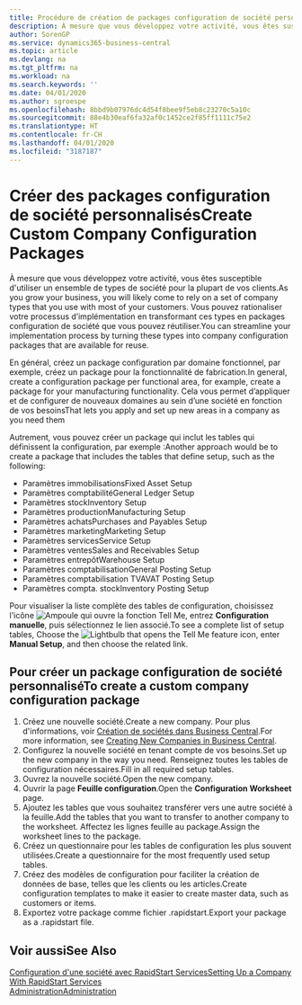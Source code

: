 ```yaml
---
title: Procédure de création de packages configuration de société personnalisés | Microsoft Docs
description: À mesure que vous développez votre activité, vous êtes susceptible d'utiliser un ensemble de types de société pour la plupart de vos clients. Vous pouvez rationaliser votre processus d’implémentation en transformant ces types en packages configuration de société que vous pouvez réutiliser.
author: SorenGP
ms.service: dynamics365-business-central
ms.topic: article
ms.devlang: na
ms.tgt_pltfrm: na
ms.workload: na
ms.search.keywords: ''
ms.date: 04/01/2020
ms.author: sgroespe
ms.openlocfilehash: 8bbd9b07976dc4d54f8bee9f5eb8c23270c5a10c
ms.sourcegitcommit: 88e4b30eaf6fa32af0c1452ce2f85ff1111c75e2
ms.translationtype: HT
ms.contentlocale: fr-CH
ms.lasthandoff: 04/01/2020
ms.locfileid: "3187187"
---
```

# <a name="create-custom-company-configuration-packages"></a><span data-ttu-id="fdf8b-104">Créer des packages configuration de société personnalisés</span><span class="sxs-lookup"><span data-stu-id="fdf8b-104">Create Custom Company Configuration Packages</span></span>
<span data-ttu-id="fdf8b-105">À mesure que vous développez votre activité, vous êtes susceptible d'utiliser un ensemble de types de société pour la plupart de vos clients.</span><span class="sxs-lookup"><span data-stu-id="fdf8b-105">As you grow your business, you will likely come to rely on a set of company types that you use with most of your customers.</span></span> <span data-ttu-id="fdf8b-106">Vous pouvez rationaliser votre processus d’implémentation en transformant ces types en packages configuration de société que vous pouvez réutiliser.</span><span class="sxs-lookup"><span data-stu-id="fdf8b-106">You can streamline your implementation process by turning these types into company configuration packages that are available for reuse.</span></span>  

<span data-ttu-id="fdf8b-107">En général, créez un package configuration par domaine fonctionnel, par exemple, créez un package pour la fonctionnalité de fabrication.</span><span class="sxs-lookup"><span data-stu-id="fdf8b-107">In general, create a configuration package per functional area, for example, create a package for your manufacturing functionality.</span></span> <span data-ttu-id="fdf8b-108">Cela vous permet d’appliquer et de configurer de nouveaux domaines au sein d’une société en fonction de vos besoins</span><span class="sxs-lookup"><span data-stu-id="fdf8b-108">That lets you apply and set up new areas in a company as you need them</span></span>  

<span data-ttu-id="fdf8b-109">Autrement, vous pouvez créer un package qui inclut les tables qui définissent la configuration, par exemple :</span><span class="sxs-lookup"><span data-stu-id="fdf8b-109">Another approach would be to create a package that includes the tables that define setup, such as the following:</span></span>  

-   <span data-ttu-id="fdf8b-110">Paramètres immobilisations</span><span class="sxs-lookup"><span data-stu-id="fdf8b-110">Fixed Asset Setup</span></span>  
-   <span data-ttu-id="fdf8b-111">Paramètres comptabilité</span><span class="sxs-lookup"><span data-stu-id="fdf8b-111">General Ledger Setup</span></span>  
-   <span data-ttu-id="fdf8b-112">Paramètres stock</span><span class="sxs-lookup"><span data-stu-id="fdf8b-112">Inventory Setup</span></span>  
-   <span data-ttu-id="fdf8b-113">Paramètres production</span><span class="sxs-lookup"><span data-stu-id="fdf8b-113">Manufacturing Setup</span></span>  
-   <span data-ttu-id="fdf8b-114">Paramètres achats</span><span class="sxs-lookup"><span data-stu-id="fdf8b-114">Purchases and Payables Setup</span></span>  
-   <span data-ttu-id="fdf8b-115">Paramètres marketing</span><span class="sxs-lookup"><span data-stu-id="fdf8b-115">Marketing Setup</span></span>  
-   <span data-ttu-id="fdf8b-116">Paramètres services</span><span class="sxs-lookup"><span data-stu-id="fdf8b-116">Service Setup</span></span>  
-   <span data-ttu-id="fdf8b-117">Paramètres ventes</span><span class="sxs-lookup"><span data-stu-id="fdf8b-117">Sales and Receivables Setup</span></span>  
-   <span data-ttu-id="fdf8b-118">Paramètres entrepôt</span><span class="sxs-lookup"><span data-stu-id="fdf8b-118">Warehouse Setup</span></span>  
-   <span data-ttu-id="fdf8b-119">Paramètres comptabilisation</span><span class="sxs-lookup"><span data-stu-id="fdf8b-119">General Posting Setup</span></span>  
-   <span data-ttu-id="fdf8b-120">Paramètres comptabilisation TVA</span><span class="sxs-lookup"><span data-stu-id="fdf8b-120">VAT Posting Setup</span></span>  
-   <span data-ttu-id="fdf8b-121">Paramètres compta. stock</span><span class="sxs-lookup"><span data-stu-id="fdf8b-121">Inventory Posting Setup</span></span>  

<span data-ttu-id="fdf8b-122">Pour visualiser la liste complète des tables de configuration, choisissez l'icône ![Ampoule qui ouvre la fonction Tell Me](media/ui-search/search_small.png "Dites-moi ce que vous voulez faire"), entrez **Configuration manuelle**, puis sélectionnez le lien associé.</span><span class="sxs-lookup"><span data-stu-id="fdf8b-122">To see a complete list of setup tables, Choose the ![Lightbulb that opens the Tell Me feature](media/ui-search/search_small.png "Tell me what you want to do") icon, enter **Manual Setup**, and then choose the related link.</span></span>  

## <a name="to-create-a-custom-company-configuration-package"></a><span data-ttu-id="fdf8b-123">Pour créer un package configuration de société personnalisé</span><span class="sxs-lookup"><span data-stu-id="fdf8b-123">To create a custom company configuration package</span></span>  
1.  <span data-ttu-id="fdf8b-124">Créez une nouvelle société.</span><span class="sxs-lookup"><span data-stu-id="fdf8b-124">Create a new company.</span></span> <span data-ttu-id="fdf8b-125">Pour plus d'informations, voir [Création de sociétés dans Business Central](about-new-company.md).</span><span class="sxs-lookup"><span data-stu-id="fdf8b-125">For more information, see [Creating New Companies in Business Central](about-new-company.md).</span></span>  
3.  <span data-ttu-id="fdf8b-126">Configurez la nouvelle société en tenant compte de vos besoins.</span><span class="sxs-lookup"><span data-stu-id="fdf8b-126">Set up the new company in the way you need.</span></span> <span data-ttu-id="fdf8b-127">Renseignez toutes les tables de configuration nécessaires.</span><span class="sxs-lookup"><span data-stu-id="fdf8b-127">Fill in all required setup tables.</span></span>  
4.  <span data-ttu-id="fdf8b-128">Ouvrez la nouvelle société.</span><span class="sxs-lookup"><span data-stu-id="fdf8b-128">Open the new company.</span></span>
5. <span data-ttu-id="fdf8b-129">Ouvrir la page **Feuille configuration**.</span><span class="sxs-lookup"><span data-stu-id="fdf8b-129">Open the **Configuration Worksheet** page.</span></span>  
6.  <span data-ttu-id="fdf8b-130">Ajoutez les tables que vous souhaitez transférer vers une autre société à la feuille.</span><span class="sxs-lookup"><span data-stu-id="fdf8b-130">Add the tables that you want to transfer to another company to the worksheet.</span></span> <span data-ttu-id="fdf8b-131">Affectez les lignes feuille au package.</span><span class="sxs-lookup"><span data-stu-id="fdf8b-131">Assign the worksheet lines to the package.</span></span>  
7.  <span data-ttu-id="fdf8b-132">Créez un questionnaire pour les tables de configuration les plus souvent utilisées.</span><span class="sxs-lookup"><span data-stu-id="fdf8b-132">Create a questionnaire for the most frequently used setup tables.</span></span>  
8.  <span data-ttu-id="fdf8b-133">Créez des modèles de configuration pour faciliter la création de données de base, telles que les clients ou les articles.</span><span class="sxs-lookup"><span data-stu-id="fdf8b-133">Create configuration templates to make it easier to create master data, such as customers or items.</span></span>  
9.  <span data-ttu-id="fdf8b-134">Exportez votre package comme fichier .rapidstart.</span><span class="sxs-lookup"><span data-stu-id="fdf8b-134">Export your package as a .rapidstart file.</span></span>  

## <a name="see-also"></a><span data-ttu-id="fdf8b-135">Voir aussi</span><span class="sxs-lookup"><span data-stu-id="fdf8b-135">See Also</span></span>  
[<span data-ttu-id="fdf8b-136">Configuration d'une société avec RapidStart Services</span><span class="sxs-lookup"><span data-stu-id="fdf8b-136">Setting Up a Company With RapidStart Services</span></span>](admin-set-up-a-company-with-rapidstart.md)  
[<span data-ttu-id="fdf8b-137">Administration</span><span class="sxs-lookup"><span data-stu-id="fdf8b-137">Administration</span></span>](admin-setup-and-administration.md)
